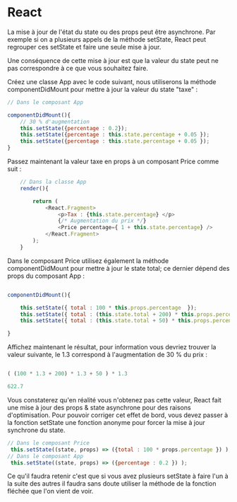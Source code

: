 # React

La mise à jour de l'état du state ou des props peut être asynchrone. Par exemple si on a plusieurs appels de la méthode setState, React peut regrouper ces setState et faire une seule mise à jour.

Une conséquence de cette mise à jour est que la valeur du state peut ne pas correspondre à ce que vous souhaitez faire.

Créez une classe App avec le code suivant, nous utiliserons la méthode componentDidMount pour mettre à jour la valeur du state "taxe" :

```js
// Dans le composant App

componentDidMount(){
    // 30 % d'augmentation
    this.setState({percentage : 0.2});
    this.setState({percentage : this.state.percentage + 0.05 });
    this.setState({percentage : this.state.percentage + 0.05 });
}
```

Passez maintenant la valeur taxe en props à un composant Price comme suit :

```js
    // Dans la classe App
    render(){

        return (
            <React.Fragment>
                <p>Tax : {this.state.percentage} </p>
                {/* Augmentation du prix */}
                <Price percentage={ 1 + this.state.percentage} />
            </React.Fragment>
        );
    }

```

Dans le composant Price utilisez également la méthode componentDidMount pour mettre à jour le state total; ce dernier dépend des props du composant App :

```js

componentDidMount(){

    this.setState({ total : 100 * this.props.percentage  });
    this.setState({ total : (this.state.total + 200) * this.props.percentage  });
    this.setState({ total : (this.state.total + 50) * this.props.percentage  });

}

```

Affichez maintenant le résultat, pour information vous devriez trouver la valeur suivante, le 1.3 correspond à l'augmentation de 30 % du prix :

```js

( (100 * 1.3 + 200) * 1.3 + 50 ) * 1.3

622.7

```

Vous constaterez qu'en réalité vous n'obtenez pas cette valeur, React fait une mise à jour des props & state asynchrone pour des raisons d'optimisation. Pour pouvoir corriger cet effet de bord, vous devez passer à la fonction setState une fonction anonyme pour forcer la mise à jour synchrone du state.

```js
// Dans le composant Price
 this.setState((state, props) => ({total : 100 * props.percentage }) );
// Dans le composant App
 this.setState((state, props) => ({percentage : 0.2 }) );

```

Ce qu'il faudra retenir c'est que si vous avez plusieurs setState à faire l'un à la suite des autres il faudra sans doute utiliser la méthode de la fonction fléchée que l'on vient de voir.
